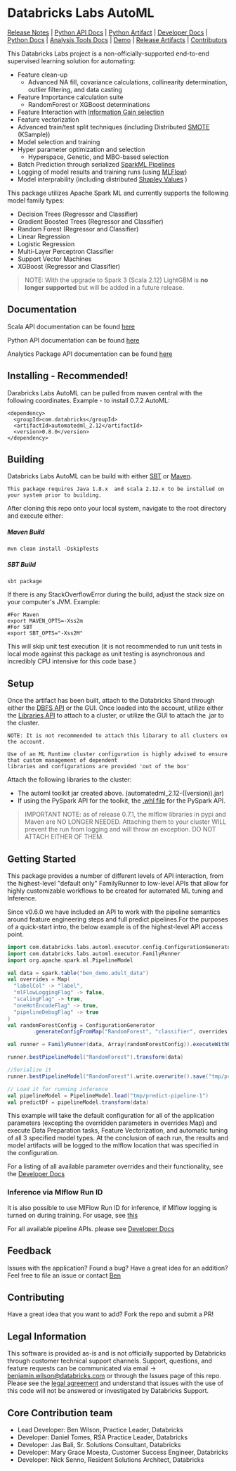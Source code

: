 # Databricks Labs AutoML
[Release Notes](RELEASE_NOTES.md) |
[Python API Docs](python/docs/APIDOCs.md) |
[Python Artifact](python/dist/pyAutoML-0.2.0-py3-none-any.whl) |
[Developer Docs](APIDOCS.md) |
[Python Docs](python/docs/APIDOCs.md) |
[Analysis Tools Docs](ANALYSIS_TOOLS_DOCS.md) |
[Demo](demos) |
[Release Artifacts](bin) |
[Contributors](#core-contribution-team)


This Databricks Labs project is a non-officially-supported end-to-end supervised learning solution for automating:
* Feature clean-up 
    * Advanced NA fill, covariance calculations, collinearity determination, outlier filtering, and data casting
* Feature Importance calculation suite
    * RandomForest or XGBoost determinations
* Feature Interaction with [Information Gain selection](https://en.wikipedia.org/wiki/Kullback%E2%80%93Leibler_divergence)
* Feature vectorization
* Advanced train/test split techniques (including Distributed [SMOTE](https://en.wikipedia.org/wiki/Oversampling_and_undersampling_in_data_analysis#SMOTE) (KSample))
* Model selection and training
* Hyper parameter optimization and selection
    * Hyperspace, Genetic, and MBO-based selection
* Batch Prediction through serialized [SparkML Pipelines](https://spark.apache.org/docs/latest/ml-pipeline.html)
* Logging of model results and training runs (using [MLFlow](https://mlflow.org))
* Model interprability (including distributed [Shapley Values](https://christophm.github.io/interpretable-ml-book/shapley.html) )

This package utilizes Apache Spark ML and currently supports the following model family types:

* Decision Trees (Regressor and Classifier)
* Gradient Boosted Trees (Regressor and Classifier)
* Random Forest (Regressor and Classifier)
* Linear Regression
* Logistic Regression
* Multi-Layer Perceptron Classifier
* Support Vector Machines
* XGBoost (Regressor and Classifier)

> NOTE: With the upgrade to Spark 3 (Scala 2.12) LightGBM is **no longer supported** but will be added in a future release. 

## Documentation

Scala API documentation can be found [here](APIDOCS.md)

Python API documentation can be found [here](python/docs/APIDOCs.md) 

Analytics Package API documentation can be found [here](ANALYSIS_TOOLS_DOCS.md)

## Installing - Recommended!
Darabricks Labs AutoML can be pulled from maven central with the following coordinates.
Example - to install 0.7.2 AutoML:
```
<dependency>
  <groupId>com.databricks</groupId>
  <artifactId>automatedml_2.12</artifactId>
  <version>0.8.0</version>
</dependency>
```

## Building

Databricks Labs AutoML can be build with either [SBT](https://www.scala-sbt.org/) or [Maven](https://maven.apache.org/).

```text
This package requires Java 1.8.x  and scala 2.12.x to be installed on your system prior to building.
```

After cloning this repo onto your local system, navigate to the root directory and execute either:

##### Maven Build
```sbtshell
mvn clean install -DskipTests
```

##### SBT Build
```sbtshell
sbt package
```
If there is any StackOverflowError during the build, adjust the stack size on your computer's JVM. Example:
```sbtshell
#For Maven
export MAVEN_OPTS=-Xss2m
#For SBT
export SBT_OPTS="-Xss2M"
```


This will skip unit test execution (it is not recommended to run unit tests in local mode against this package as unit testing is asynchronous and incredibly CPU intensive for this code base.)


## Setup

Once the artifact has been built, attach to the Databricks Shard through either the [DBFS API](https://docs.databricks.com/api/latest/dbfs.html) or the GUI.  Once loaded into the account, utilize either the [Libraries API](https://docs.databricks.com/api/latest/libraries.html#install) to attach to a cluster, or utilize the GUI to attach the .jar to the cluster.

```text
NOTE: It is not recommended to attach this libarary to all clusters on the account.  

Use of an ML Runtime cluster configuration is highly advised to ensure that custom management of dependent 
libraries and configurations are provided 'out of the box'

```

Attach the following libraries to the cluster:
* The automl toolkit jar created above. (automatedml_2.12-((version)).jar)
* If using the PySpark API for the toolkit, the [.whl file](python/docs/APIDOCs.md#Setup) for the PySpark API.

> IMPORTANT NOTE: as of release 0.7.1, the mlflow libraries in pypi and Maven are NO LONGER NEEDED.  Attaching them
> to your cluster WILL prevent the run from logging and will throw an exception.  DO NOT ATTACH EITHER OF THEM.

## Getting Started

This package provides a number of different levels of API interaction, from the highest-level "default only" FamilyRunner to low-level APIs that allow for highly customizable workflows to be created for automated ML tuning and Inference.

Since v0.6.0 we have included an API to work with the pipeline semantics around feature engineering steps and full predict pipelines.For the purposes of a quick-start intro, the below example is of the highest-level API access point.

```scala
import com.databricks.labs.automl.executor.config.ConfigurationGenerator
import com.databricks.labs.automl.executor.FamilyRunner
import org.apache.spark.ml.PipelineModel

val data = spark.table("ben_demo.adult_data")
val overrides = Map(
  "labelCol" -> "label",
  "mlFlowLoggingFlag" -> false,
  "scalingFlag" -> true,
  "oneHotEncodeFlag" -> true,
  "pipelineDebugFlag" -> true
)
val randomForestConfig = ConfigurationGenerator
        .generateConfigFromMap("RandomForest", "classifier", overrides)

val runner = FamilyRunner(data, Array(randomForestConfig)).executeWithPipeline()

runner.bestPipelineModel("RandomForest").transform(data)

//Serialize it
runner.bestPipelineModel("RandomForest").write.overwrite().save("tmp/predict-pipeline-1")

// Load it for running inference
val pipelineModel = PipelineModel.load("tmp/predict-pipeline-1")
val predictDf = pipelineModel.transform(data)
```
This example will take the default configuration for all of the application parameters (excepting the overridden parameters in overrides Map) and execute Data Preparation tasks, Feature Vectorization, and automatic tuning of all 3 specified model types.  At the conclusion of each run, the results and model artifacts will be logged to the mlflow location that was specified in the configuration.

For a listing of all available parameter overrides and their functionality, see the [Developer Docs](APIDOCS.md)

### Inference via Mlflow Run ID
It is also possible to use MlFlow Run ID for inference, if Mlflow logging is turned on during training.
For usage, see [this](PIPELINE_API_DOCS.md#running-inference-pipeline-directly-against-an-mlflow-run-id-since-v061)

For all available pipeline APIs. please see [Developer Docs](PIPELINE_API_DOCS.md)

## Feedback

Issues with the application?  Found a bug?  Have a great idea for an addition?
Feel free to file an issue or contact [Ben](mailto:benjamin.wilson@databricks.com)

## Contributing
Have a great idea that you want to add?  Fork the repo and submit a PR!

## Legal Information
This software is provided as-is and is not officially supported by Databricks through customer technical support channels.
Support, questions, and feature requests can be communicated via email -> benjamin.wilson@databricks.com or through the Issues page of this repo.
Please see the [legal agreement](LICENSE.txt) and understand that issues with the use of this code will not be answered or investigated by Databricks Support.  

## Core Contribution team
* Lead Developer: Ben Wilson, Practice Leader, Databricks
* Developer: Daniel Tomes, RSA Practice Leader, Databricks
* Developer: Jas Bali, Sr. Solutions Consultant, Databricks
* Developer: Mary Grace Moesta, Customer Success Engineer, Databricks
* Developer: Nick Senno, Resident Solutions Architect, Databricks
